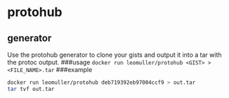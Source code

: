 # protohub
## generator
Use the protohub generator to clone your gists and output it into a tar with the protoc output.
###usage
`docker run leomuller/protohub <GIST> > <FILE_NAME>.tar`
###example
```bash
docker run leomuller/protohub deb719392eb97004ccf9 > out.tar
tar tvf out.tar
````
